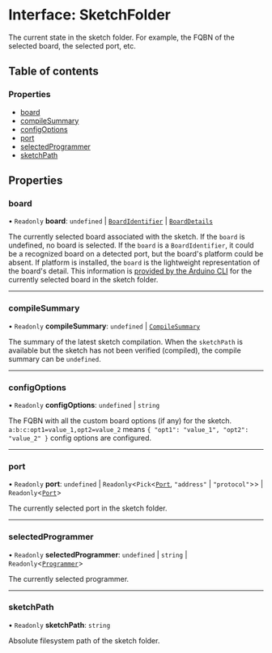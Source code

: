# Interface: SketchFolder

The current state in the sketch folder. For example, the FQBN of the selected board, the selected port, etc.

## Table of contents

### Properties

- [board](SketchFolder.md#board)
- [compileSummary](SketchFolder.md#compilesummary)
- [configOptions](SketchFolder.md#configoptions)
- [port](SketchFolder.md#port)
- [selectedProgrammer](SketchFolder.md#selectedprogrammer)
- [sketchPath](SketchFolder.md#sketchpath)

## Properties

### board

• `Readonly` **board**: `undefined` \| [`BoardIdentifier`](../modules.md#boardidentifier) \| [`BoardDetails`](BoardDetails.md)

The currently selected board associated with the sketch. If the `board` is undefined, no board is selected.
If the `board` is a `BoardIdentifier`, it could be a recognized board on a detected port, but the board's platform could be absent.
If platform is installed, the `board` is the lightweight representation of the board's detail. This information is
[provided by the Arduino CLI](https://arduino.github.io/arduino-cli/latest/rpc/commands/#cc.arduino.cli.commands.v1.BoardDetailsResponse)
for the currently selected board in the sketch folder.

---

### compileSummary

• `Readonly` **compileSummary**: `undefined` \| [`CompileSummary`](CompileSummary.md)

The summary of the latest sketch compilation. When the `sketchPath` is available but the sketch has not been verified (compiled), the compile summary can be `undefined`.

---

### configOptions

• `Readonly` **configOptions**: `undefined` \| `string`

The FQBN with all the custom board options (if any) for the sketch. `a:b:c:opt1=value_1,opt2=value_2` means `{ "opt1": "value_1", "opt2": "value_2" }` config options are configured.

---

### port

• `Readonly` **port**: `undefined` \| `Readonly`\<`Pick`\<[`Port`](Port.md), `"address"` \| `"protocol"`\>\> \| `Readonly`\<[`Port`](Port.md)\>

The currently selected port in the sketch folder.

---

### selectedProgrammer

• `Readonly` **selectedProgrammer**: `undefined` \| `string` \| `Readonly`\<[`Programmer`](Programmer.md)\>

The currently selected programmer.

---

### sketchPath

• `Readonly` **sketchPath**: `string`

Absolute filesystem path of the sketch folder.
